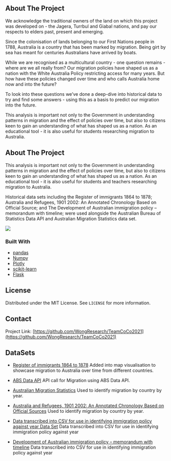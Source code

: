 <!-- ABOUT THE PROJECT -->

## About The Project

We acknowledge the traditional owners of the land on which this project was developed on - the Jagera, Turrbul and Giabal nations, and pay our respects to elders past, present and emerging.

Since the colonisation of lands belonging to our First Nations people in 1788, Australia is a country that has been marked by migration. Being girt by sea has meant for centuries Australians have arrived by boats.

While we are recognised as a multicultural country - one question remains - where are we all really from? Our migration policies have shaped us as a nation with the White Australia Policy restricting access for many years. But how have these policies changed over time and who calls Australia home now and into the future?

To look into these questions we’ve done a deep-dive into historical data to try and find some answers - using this as a basis to predict our migration into the future.

This analysis is important not only to the Government in understanding patterns in migration and the effect of policies over time, but also to citizens keen to gain an understanding of what has shaped us as a nation. As an educational tool - it is also useful for students researching migration to Australia.

## About The Project

This analysis is important not only to the Government in understanding patterns in migration and the effect of policies over time, but also to citizens keen to gain an understanding of what has shaped us as a nation. As an educational tool - it is also useful for students and teachers researching migration to Australia.

Historical data sets including the Register of immigrants 1864 to 1878; Australia and Refugees, 1901 2002: An Annotated Chronology Based on Official Source; and The Development of Australian immigration policy – memorandum with timeline; were used alongside the Australian Bureau of Statistics Data API and Australian Migration Statistics data set.

![](videoofanimation.gif)

### Built With

-   [pandas](https://pandas.pydata.org/)
-   [Numpy](https://numpy.org/)
-   [Plotly](https://plotly.com/)
-   [scikit-learn](https://scikit-learn.org/)
-   [Flask](https://flask.palletsprojects.com/)

## License

Distributed under the MIT License. See `LICENSE` for more information.

<!-- CONTACT -->

## Contact

Project Link: [https://github.com/WongResearch/TeamCoCo2021](https://github.com/WongResearch/TeamCoCo2021)

## DataSets

-   [Register of immigrants 1864 to 1878](https://www.data.qld.gov.au/dataset/register-of-immigrants-1864-to-1878)
    Added into map visualisation to showcase migration to Australia over time from different countries.

-   [ABS Data API](https://api.data.abs.gov.au/data/ABS%2CABS_NOM_VISA_CY%2C1.0.0/1%2B2%2B3%2B4%2B5%2B6%2B7%2B8%2B9%2B10%2B11%2B12%2B13%2B14%2B15%2B16%2B17.1.AUS.A?detail=full)
    API call for Migration using ABS Data API.

-   [Australian Migration Statistics](https://data.gov.au/data/dataset/australian-migration-statistics)
    Used to identify migration by country by year.

-   [Australia and Refugees, 1901 2002: An Annotated Chronology Based on Official Sources](https://www.aph.gov.au/About_Parliament/Parliamentary_Departments/Parliamentary_Library/Publications_Archive/online/Refugeess8)
    Used to identify migration by country by year.

-   [Data transcribed into CSV for use in identifying immigration policy against year Data Set](https://www.naa.gov.au/learn/learning-resources/learning-resource-themes/society-and-culture/migration-and-multiculturalism/development-australian-immigration-policy-memorandum-timeline)
    Data transcribed into CSV for use in identifying immigration policy against year

-   [Development of Australian immigration policy – memorandum with timeline](https://www.naa.gov.au/learn/learning-resources/learning-resource-themes/society-and-culture/migration-and-multiculturalism/development-australian-immigration-policy-memorandum-timeline)
    Data transcribed into CSV for use in identifying immigration policy against year
